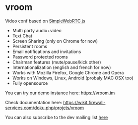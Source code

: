 vroom
=====

Video conf based on [SimpleWebRTC.js](https://github.com/HenrikJoreteg/SimpleWebRTC)

* Multi party audio+video
* Text Chat
* Screen Sharing (only on Chrome for now)
* Persistent rooms
* Email notifications and invitations
* Password protected rooms
* Chairman features (mute/pause/kick other)
* Internationalization (english and french for now)
* Works with Mozilla Firefox, Google Chrome and Opera
* Works on Windows, Linux, Android (probaly MAC OSX too)
* Fully opensource

You can try our demo instance here: https://vroom.im

Check documentation here: https://wikit.firewall-services.com/doku.php/projets/vroom

You can also subscribe to the dev mailing list [here](http://list.vroom.im/mailman/listinfo/vroom-dev)
